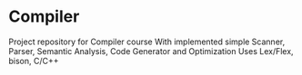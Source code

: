Compiler
=========
Project repository for Compiler course
With implemented simple Scanner, Parser, Semantic Analysis, Code Generator and Optimization
Uses Lex/Flex, bison, C/C++
